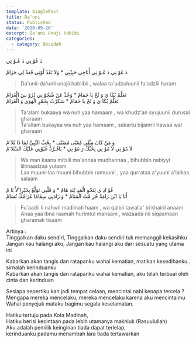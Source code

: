 ```yaml
---
template: SinglePost
title: Da'uni
status: Published
date: '2020-09-26'
excerpt: Da'uni Unaji Habibi
categories:
  - category: Qosidah
---
```

دَ عُوْ نِي دَ عُـوْ نِي

دَ عُوْ نِي دَ عُـوْ نِي أُنَاجِي حَبِيْبِي * وَلاَ تَعْذُ لُوْنِي فَعَذْ لِي حَرَامْ  
> Da'unii-da'unii unajii habiibii , walaa ta'udzuluunii fa'adzlii haram

تَعَلَّمْ بُكَا يَ وَ نُحْ يَا حَمَامْ * وَخُذْ عَنْ شُجُوْ نِي دُرُوْ سَ الْغَرَامْ  
تَعَلَّمْ بُكَا يَ وَ نُحْ يا حَمَامْ * سَكَرْتُ بِخَمْرِ الْهَوَى وَ الْغَرَامْ  
> Ta'alam bukaaya wa nuh yaa hamaam , wa khudz'an syujuunii durusal gharaam  
Ta'allam bukayaa wa nuh yaa hamaam , sakartu bijamril hawaa wal gharaam  

وَ مَنْ كَانَ مِثْلِي مُعَنّى مُضَنّى * بِحُبِّ النَّبِيِّ لمَا ذَا يُلا َمْ  
لاَ مُوْ نِي لاَ مُوْ نِي بِحُبِّكْ رَ مُوْ نِي * يَاقُـرَّةْ عُيُوْنِي عَلَيْكَ السَّلا َمْ  
> Wa man kaana mitslii ma'annaa mudhannaa , bihubbin nabiyyi lillmaadzaa yulaam  
Laa muuni-laa muuni bihubbik ramuunii , yaa qurrataa a'yuuni a'laikas salaam  

فُؤَ ادِ ي لِنَحْوِ الْمَدِ يْنَةِ هَامْ * وَ قَلْبِي تَوَلَّعْ بِخَيْرِا ْلأَ نَا مْ  
أَنَا يَا ابْنَ رَامَةْ حُرِ مْتُ الْمَنَامْ * وَ زَادَنِي سِقَامًا غَرَامُكْ تُسَامْ  
> Fu'aadii li nahwil madiinati haam , wa qalbii tawalla' bi khairil anaam  
Anaa yaa ibna raamah hurimtul manaam , wazaada nii siqaamaan gharamak tisaam 


Artinya :  
Tinggalkan daku sendiri, Tinggalkan daku sendiri tuk memanggil kekasihku
Jangan kau halangi aku, Jangan kau halangi aku dari sesuatu yang utama ini  

Kabarkan akan tangis dan ratapanku wahai kematian, matikan kesedihanku.. sirnalah kerinduanku  
Kabarkan akan tangis dan ratapanku wahai kematian, aku telah terbuai oleh cinta dan kerinduan  

Sesiapa sepertiku kan jadi tempat celaan, mencintai nabi kenapa tercela ?  
Mengapa mereka mencelaku, mereka mencelaku karena aku mencintaimu  
Wahai penyejuk mataku bagimu segala keselamatan.  

Hatiku tertuju pada Kota Madinah,  
Hatiku berisi kecintaan pada lebih utamanya makhluk (Rasuulullah)  
Aku adalah pemilik keinginan tiada dapat terlelap,  
kerinduanku padamu menambah lara tiada tertawarkan  

